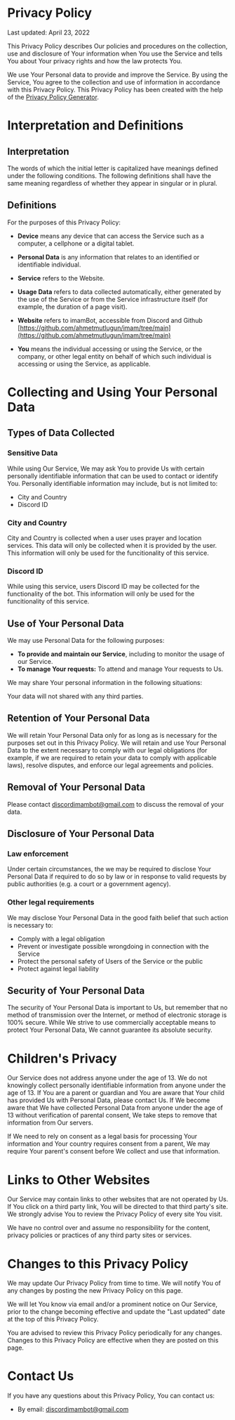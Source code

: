 # Privacy Policy

Last updated: April 23, 2022

This Privacy Policy describes Our policies and procedures on the collection, use and disclosure of Your information when You use the Service and tells You about Your privacy rights and how the law protects You.

We use Your Personal data to provide and improve the Service. By using the Service, You agree to the collection and use of information in accordance with this Privacy Policy. This Privacy Policy has been created with the help of the [Privacy Policy Generator](https://www.termsfeed.com/privacy-policy-generator/).

# Interpretation and Definitions

## Interpretation

The words of which the initial letter is capitalized have meanings defined under the following conditions. The following definitions shall have the same meaning regardless of whether they appear in singular or in plural.

## Definitions

For the purposes of this Privacy Policy:

- __Device__ means any device that can access the Service such as a computer, a cellphone or a digital tablet.

- __Personal Data__ is any information that relates to an identified or identifiable individual.

- __Service__ refers to the Website.

- __Usage Data__ refers to data collected automatically, either generated by the use of the Service or from the Service infrastructure itself (for example, the duration of a page visit).

- __Website__ refers to imamBot, accessible from Discord and Github [https://github.com/ahmetmutlugun/imam/tree/main](https://github.com/ahmetmutlugun/imam/tree/main)

- __You__ means the individual accessing or using the Service, or the company, or other legal entity on behalf of which such individual is accessing or using the Service, as applicable.



# Collecting and Using Your Personal Data

## Types of Data Collected

### Sensitive Data

While using Our Service, We may ask You to provide Us with certain personally identifiable information that can be used to contact or identify You. Personally identifiable information may include, but is not limited to:

- City and Country
- Discord ID



### City and Country

City and Country is collected when a user uses prayer and location services. This data will only be collected when it is provided by the user.  
This information will only be used for the funcitionality of this service.
### Discord ID

While using this service, users Discord ID may be collected for the functionality of the bot.
This information will only be used for the funcitionality of this service.


## Use of Your Personal Data

We may use Personal Data for the following purposes:

- __To provide and maintain our Service__, including to monitor the usage of our Service.
- __To manage Your requests:__ To attend and manage Your requests to Us.

We may share Your personal information in the following situations:

Your data will not shared with any third parties. 

## Retention of Your Personal Data

We  will retain Your Personal Data only for as long as is necessary for the purposes set out in this Privacy Policy. We will retain and use Your Personal Data to the extent necessary to comply with our legal obligations (for example, if we are required to retain your data to comply with applicable laws), resolve disputes, and enforce our legal agreements and policies.

## Removal of Your Personal Data
Please contact discordimambot@gmail.com to discuss the removal of your data.

## Disclosure of Your Personal Data

### Law enforcement

Under certain circumstances, the we may be required to disclose Your Personal Data if required to do so by law or in response to valid requests by public authorities (e.g. a court or a government agency).

### Other legal requirements

We may disclose Your Personal Data in the good faith belief that such action is necessary to:

- Comply with a legal obligation
- Prevent or investigate possible wrongdoing in connection with the Service
- Protect the personal safety of Users of the Service or the public
- Protect against legal liability

## Security of Your Personal Data

The security of Your Personal Data is important to Us, but remember that no method of transmission over the Internet, or method of electronic storage is 100% secure. While We strive to use commercially acceptable means to protect Your Personal Data, We cannot guarantee its absolute security.












# Children's Privacy

Our Service does not address anyone under the age of 13. We do not knowingly collect personally identifiable information from anyone under the age of 13. If You are a parent or guardian and You are aware that Your child has provided Us with Personal Data, please contact Us. If We become aware that We have collected Personal Data from anyone under the age of 13 without verification of parental consent, We take steps to remove that information from Our servers.

If We need to rely on consent as a legal basis for processing Your information and Your country requires consent from a parent, We may require Your parent's consent before We collect and use that information.







# Links to Other Websites

Our Service may contain links to other websites that are not operated by Us. If You click on a third party link, You will be directed to that third party's site. We strongly advise You to review the Privacy Policy of every site You visit.

We have no control over and assume no responsibility for the content, privacy policies or practices of any third party sites or services.

# Changes to this Privacy Policy

We may update Our Privacy Policy from time to time. We will notify You of any changes by posting the new Privacy Policy on this page.

We will let You know via email and/or a prominent notice on Our Service, prior to the change becoming effective and update the "Last updated" date at the top of this Privacy Policy.

You are advised to review this Privacy Policy periodically for any changes. Changes to this Privacy Policy are effective when they are posted on this page.

# Contact Us

If you have any questions about this Privacy Policy, You can contact us:


- By email: discordimambot@gmail.com
